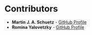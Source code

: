 # Contributors

- **Martin J. A. Schuetz** - [GitHub Profile](https://github.com/maschuet-jpmc)
- **Romina Yalovetzky** - [GitHub Profile](https://github.com/rominay)

